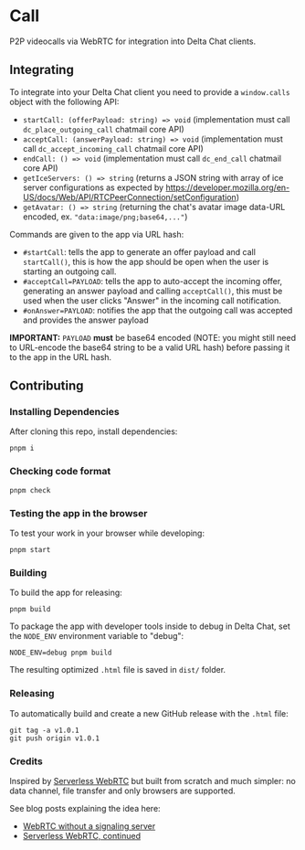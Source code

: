 # Call

P2P videocalls via WebRTC for integration into Delta Chat clients.

## Integrating

To integrate into your Delta Chat client you need to provide a
`window.calls` object with the following API:

- `startCall: (offerPayload: string) => void` (implementation must call `dc_place_outgoing_call` chatmail core API)
- `acceptCall: (answerPayload: string) => void` (implementation must call `dc_accept_incoming_call` chatmail core API)
- `endCall: () => void` (implementation must call `dc_end_call` chatmail core API)
- `getIceServers: () => string` (returns a JSON string with array of ice server configurations as expected by https://developer.mozilla.org/en-US/docs/Web/API/RTCPeerConnection/setConfiguration)
- `getAvatar: () => string` (returning the chat's avatar image data-URL encoded, ex. `"data:image/png;base64,..."`)

Commands are given to the app via URL hash:

- `#startCall`: tells the app to generate an offer payload and call `startCall()`, this is how the app should be open when the user is starting an outgoing call.
- `#acceptCall=PAYLOAD`: tells the app to auto-accept the incoming offer, generating an answer payload and calling `acceptCall()`, this must be used when the user clicks "Answer" in the incoming call notification.
- `#onAnswer=PAYLOAD`: notifies the app that the outgoing call was accepted and provides the answer payload

**IMPORTANT:** `PAYLOAD` **must** be base64 encoded (NOTE: you might still need to URL-encode the base64 string to be a valid URL hash) before passing it to the app in the URL hash.

## Contributing

### Installing Dependencies

After cloning this repo, install dependencies:

```
pnpm i
```

### Checking code format

```
pnpm check
```

### Testing the app in the browser

To test your work in your browser while developing:

```
pnpm start
```

### Building

To build the app for releasing:

```
pnpm build
```

To package the app with developer tools inside to debug in Delta Chat, set the `NODE_ENV`
environment variable to "debug":

```
NODE_ENV=debug pnpm build
```

The resulting optimized `.html` file is saved in `dist/` folder.

### Releasing

To automatically build and create a new GitHub release with the `.html` file:

```
git tag -a v1.0.1
git push origin v1.0.1
```

### Credits

Inspired by [Serverless WebRTC][serverless-webrtc] but built from scratch and much simpler:
no data channel, file transfer and only browsers are supported.

See blog posts explaining the idea here:

- [WebRTC without a signaling server](https://blog.printf.net/articles/2013/05/17/webrtc-without-a-signaling-server/)
- [Serverless WebRTC, continued](https://blog.printf.net/articles/2014/07/01/serverless-webrtc-continued/)

[serverless-webrtc]: https://github.com/cjb/serverless-webrtc/
